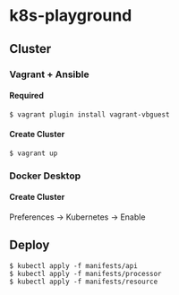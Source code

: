 # k8s-playground

## Cluster

### Vagrant + Ansible

#### Required

```
$ vagrant plugin install vagrant-vbguest
```

#### Create Cluster

```
$ vagrant up
```

### Docker Desktop

#### Create Cluster

Preferences -> Kubernetes -> Enable

## Deploy

```
$ kubectl apply -f manifests/api
$ kubectl apply -f manifests/processor
$ kubectl apply -f manifests/resource
```

